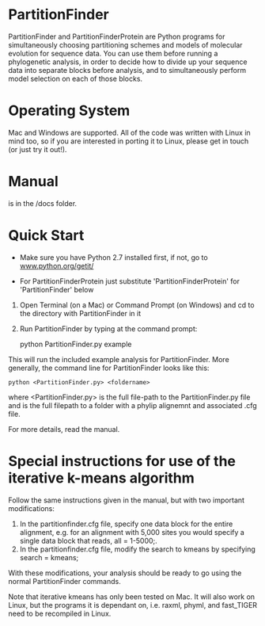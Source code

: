 # PartitionFinder

PartitionFinder and PartitionFinderProtein are Python programs for simultaneously 
choosing partitioning schemes and models of molecular evolution for sequence data. 
You can use them before running a phylogenetic analysis, in order
to decide how to divide up your sequence data into separate blocks before
analysis, and to simultaneously perform model selection on each of those
blocks.

# Operating System

Mac and Windows are supported.
All of the code was written with Linux in mind too, so if you are interested
in porting it to Linux, please get in touch (or just try it out!).

# Manual

is in the /docs folder. 

# Quick Start

* Make sure you have Python 2.7 installed first, if not, go to www.python.org/getit/

* For PartitionFinderProtein just substitute 'PartitionFinderProtein' for 'PartitionFinder' below

1.  Open Terminal (on a Mac) or Command Prompt (on Windows) and cd to the directory with PartitionFinder in it
2.  Run PartitionFinder by typing at the command prompt:

    python PartitionFinder.py example

This will run the included example analysis for PartitionFinder. More generally, the command line for PartitionFinder looks like this:

    python <PartitionFinder.py> <foldername>

where <PartitionFinder.py> is the full file-path to the PartitionFinder.py file
and <foldername> is the full filepath to a folder with a phylip alignemnt and associated .cfg file.

For more details, read the manual.

# Special instructions for use of the iterative k-means algorithm

Follow the same instructions given in the manual, but with two important modifications:

1.  In the partitionfinder.cfg file, specify one data block for the entire alignment, e.g. for an alignment with 5,000 sites you would specify a single data block that reads, all = 1-5000;.
2.  In the partitionfinder.cfg file, modify the search to kmeans by specifying search = kmeans;

With these modifications, your analysis should be ready to go using the normal PartitionFinder commands.

Note that iterative kmeans has only been tested on Mac. It will also work on Linux, but the programs it is dependant on, i.e. raxml, phyml, and fast_TIGER need to be recompiled in Linux.